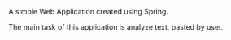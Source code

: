 A simple Web Application created using Spring. 

The main task of this application is analyze text, pasted by user. 
